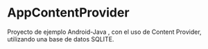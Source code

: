 # AppContentProvider

Proyecto de ejemplo Android-Java , con el uso de Content Provider, utilizando una base de datos SQLITE.
